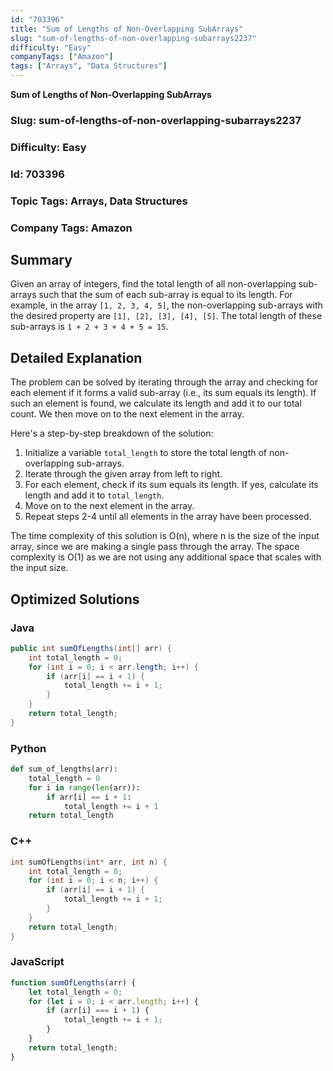 ```yaml
---
id: "703396"
title: "Sum of Lengths of Non-Overlapping SubArrays"
slug: "sum-of-lengths-of-non-overlapping-subarrays2237"
difficulty: "Easy"
companyTags: ["Amazon"]
tags: ["Arrays", "Data Structures"]
---
```


**Sum of Lengths of Non-Overlapping SubArrays**
### Slug: sum-of-lengths-of-non-overlapping-subarrays2237
### Difficulty: Easy
### Id: 703396
### Topic Tags: Arrays, Data Structures
### Company Tags: Amazon

## Summary
Given an array of integers, find the total length of all non-overlapping sub-arrays such that the sum of each sub-array is equal to its length. For example, in the array `[1, 2, 3, 4, 5]`, the non-overlapping sub-arrays with the desired property are `[1], [2], [3], [4], [5]`. The total length of these sub-arrays is `1 + 2 + 3 + 4 + 5 = 15`.

## Detailed Explanation
The problem can be solved by iterating through the array and checking for each element if it forms a valid sub-array (i.e., its sum equals its length). If such an element is found, we calculate its length and add it to our total count. We then move on to the next element in the array.

Here's a step-by-step breakdown of the solution:
1. Initialize a variable `total_length` to store the total length of non-overlapping sub-arrays.
2. Iterate through the given array from left to right.
3. For each element, check if its sum equals its length. If yes, calculate its length and add it to `total_length`.
4. Move on to the next element in the array.
5. Repeat steps 2-4 until all elements in the array have been processed.

The time complexity of this solution is O(n), where n is the size of the input array, since we are making a single pass through the array. The space complexity is O(1) as we are not using any additional space that scales with the input size.

## Optimized Solutions

### Java
```java
public int sumOfLengths(int[] arr) {
    int total_length = 0;
    for (int i = 0; i < arr.length; i++) {
        if (arr[i] == i + 1) {
            total_length += i + 1;
        }
    }
    return total_length;
}
```

### Python
```python
def sum_of_lengths(arr):
    total_length = 0
    for i in range(len(arr)):
        if arr[i] == i + 1:
            total_length += i + 1
    return total_length
```

### C++
```cpp
int sumOfLengths(int* arr, int n) {
    int total_length = 0;
    for (int i = 0; i < n; i++) {
        if (arr[i] == i + 1) {
            total_length += i + 1;
        }
    }
    return total_length;
}
```

### JavaScript
```javascript
function sumOfLengths(arr) {
    let total_length = 0;
    for (let i = 0; i < arr.length; i++) {
        if (arr[i] === i + 1) {
            total_length += i + 1;
        }
    }
    return total_length;
}
```